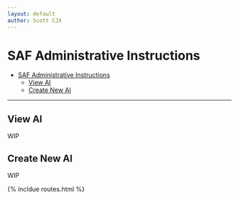 ```yaml
---
layout: default
author: Scott CJX
---
```


# SAF Administrative Instructions

- [SAF Administrative Instructions](#saf-administrative-instructions)
  - [View AI](#view-ai)
  - [Create New AI](#create-new-ai)

<hr>

## View AI
WIP

## Create New AI
WIP

{% incldue routes.html %}
